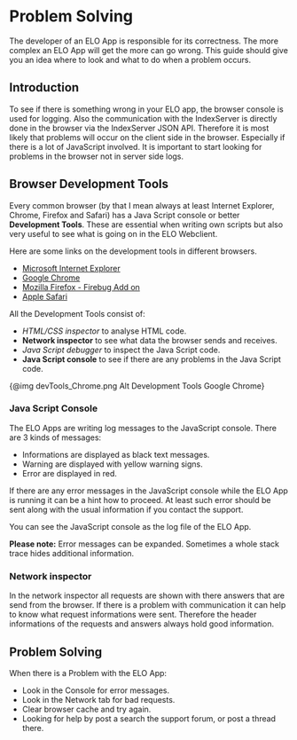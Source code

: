 # Problem Solving

The developer of an ELO App is responsible for its correctness.
The more complex an ELO App will get the more can go wrong. This guide should give
you an idea where to look and what to do when a problem occurs.

## Introduction

To see if there is something wrong in your ELO app, the browser console is used for 
logging. Also the communication with the IndexServer is directly done in the 
browser via the IndexServer JSON API. Therefore it is most likely that problems
will occur on the client side in the browser. Especially if there is a lot of
JavaScript involved. It is important to start looking for problems in the browser
not in server side logs.

## Browser Development Tools

Every common browser (by that I mean always at least Internet Explorer, Chrome,
Firefox and Safari) has a Java Script console or better **Development Tools**.
These are essential when writing own scripts but also very useful to see what is
going on in the ELO Webclient.

Here are some links on the development tools in different browsers.

- [Microsoft Internet Explorer](http://msdn.microsoft.com/en-us/library/ie/gg589500\(v=vs.85\).aspx)
- [Google Chrome](https://developer.chrome.com/devtools)
- [Mozilla Firefox - Firebug Add on](http://getfirebug.com/)
- [Apple Safari](https://developer.apple.com/safari/tools/)

All the Development Tools consist of:

- *HTML/CSS inspector* to analyse HTML code.
- **Network inspector** to see what data the browser sends and receives. 
- *Java Script debugger* to inspect the Java Script code.
- **Java Script console** to see if there are any problems in the Java Script code.

{@img devTools_Chrome.png Alt Development Tools Google Chrome}

### Java Script Console

The ELO Apps are writing log messages to the JavaScript console. There are 3
kinds of messages:

- Informations are displayed as black text messages.
- Warning are displayed with yellow warning signs.
- Error are displayed in red.

If there are any error messages in the JavaScript console while the ELO App
is running it can be a hint how to proceed. At least such error should be sent
along with the usual information if you contact the support.

You can see the JavaScript console as the log file of the ELO App.

**Please note:** Error messages can be expanded. 
Sometimes a whole stack trace hides additional information.

### Network inspector

In the network inspector all requests are shown with there answers that are send
from the browser. If there is a problem with communication it can help to know what
request informations were sent. Therefore the header informations of the requests
and answers always hold good information. 

## Problem Solving

When there is a Problem with the ELO App:

- Look in the Console for error messages.
- Look in the Network tab for bad requests.
- Clear browser cache and try again.
- Looking for help by post a search the support forum, or post a thread there.
